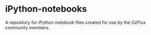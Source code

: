 iPython-notebooks
=================

A repository for iPython notebook files created for use by the OzFlux community members.

